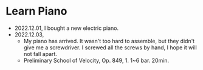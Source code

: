 Learn Piano
===========

- 2022.12.01, I bought a new electric piano.
- 2022.12.03,
    - My piano has arrived. It wasn't too hard to assemble, but they didn't give
        me a screwdriver. I screwed all the screws by hand, I hope it will not
        fall apart.
    - Preliminary School of Velocity, Op. 849, 1. 1~6 bar. 20min.


